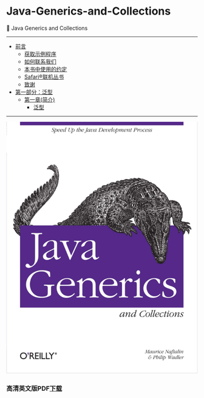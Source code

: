 # Java-Generics-and-Collections
:book: Java Generics and Collections
 
---

- [前言](Preface.md)
  - [获取示例程序](Preface.md#获取示例程序)
  - [如何联系我们](Preface.md#如何联系我们)
  - [本书中使用的约定](Preface.md#本书中使用的约定)
  - [Safari®联机丛书](Preface.md#Safari®联机丛书)
  - [致谢](Preface.md#致谢)
- [第一部分：泛型](ch1/00_Introduction.md)
  - [第一章(简介)](ch1/00_Introduction.md#第一章(简介))
    - [泛型](ch1/01_Generics.md#泛型) 


---

![Java Generics and Collections](book.jpg)

### 高清英文版PDF[下载](https://github.com/maskleo/Java-Generics-and-Collections/files/1634266/Java.pdf)
